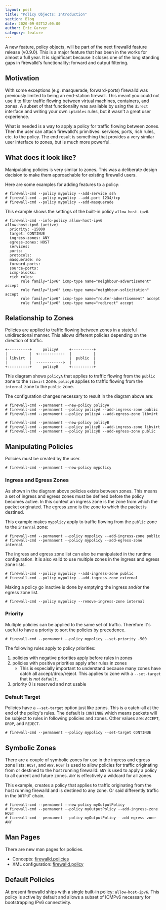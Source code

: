 ```yaml
---
layout: post
title: "Policy Objects: Introduction"
section: Blog
date: 2020-09-02T12:00:00
author: Eric Garver
category: feature
---
```


A new feature, policy objects, will be part of the next firewalld feature
release (v0.9.0). This is a major feature that has been in the works for
almost a full year. It is significant because it closes one of the long
standing gaps in firewalld's functionality: forward and output filtering.

## Motivation
With some exceptions (e.g. masquerade, forward-ports) firewalld was
previously limited to being an end-station firewall. This meant you could not
use it to filter traffic flowing between virtual machines, containers, and
zones. A subset of that functionality was available by using the `direct`
interface and writing your own `iptables` rules, but it wasn't a great user
experience.

What is needed is a way to apply a policy for traffic flowing between zones.
Then the user can attach firewalld's primitives: services, ports, rich rules,
etc. to the policy. The end result is something that provides a very similar
user interface to zones, but is much more powerful.

## What does it look like?
Manipulating policies is very similar to zones. This was a deliberate design
decision to make them approachable for existing firewalld users.

Here are some examples for adding features to a policy:

```
# firewall-cmd --policy mypolicy --add-service ssh
# firewall-cmd --policy mypolicy --add-port 1234/tcp
# firewall-cmd --policy mypolicy --add-masquerade
```

This example shows the settings of the built-in policy `allow-host-ipv6`.
```
# firewall-cmd --info-policy allow-host-ipv6
allow-host-ipv6 (active)
  priority: -15000
  target: CONTINUE
  ingress-zones: ANY
  egress-zones: HOST
  services:
  ports:
  protocols:
  masquerade: no
  forward-ports:
  source-ports:
  icmp-blocks:
  rich rules:
       rule family="ipv6" icmp-type name="neighbour-advertisement" accept
       rule family="ipv6" icmp-type name="neighbour-solicitation" accept
       rule family="ipv6" icmp-type name="router-advertisement" accept
       rule family="ipv6" icmp-type name="redirect" accept
```

## Relationship to Zones
Policies are applied to traffic flowing between zones in a stateful
unidirectional manner. This allows different policies depending on the
direction of traffic.

```
+----------+     policyA     +----------+
|          |  <------------  |          |
| libvirt  |                 |  public  |
|          |  ------------>  |          |
+----------+     policyB     +----------+
```

This diagram shows `policyA` that applies to traffic flowing from the `public`
zone to the `libvirt` zone. `policyB` applies to traffic flowing from the
`internal` zone to the `public` zone.

The configuration changes necessary to result in the diagram above are:

```
# firewall-cmd --permanent --new-policy policyA
# firewall-cmd --permanent --policy policyA --add-ingress-zone public
# firewall-cmd --permanent --policy policyA --add-egress-zone libvirt

# firewall-cmd --permanent --new-policy policyB
# firewall-cmd --permanent --policy policyB --add-ingress-zone libvirt
# firewall-cmd --permanent --policy policyB --add-egress-zone public
```

## Manipulating Policies
Policies must be created by the user.

```
# firewall-cmd --permanent --new-policy mypolicy
```

### Ingress and Egress Zones
As shown in the diagram above policies exists between zones. This means a set
of ingress and egress zones must be defined before the policy becomes active.
In this context an ingress zone is the zone from which the packet originated.
The egress zone is the zone to which the packet is destined.

This example makes `mypolicy` apply to traffic flowing from the `public` zone
to the `internal` zone:

```
# firewall-cmd --permanent --policy mypolicy --add-ingress-zone public
# firewall-cmd --permanent --policy mypolicy --add-egress-zone internal
```

The ingress and egress zone list can also be manipulated in the runtime
configuration. It is also valid to use multiple zones in the ingress and
egress zone lists.

```
# firewall-cmd --policy mypolicy --add-ingress-zone public
# firewall-cmd --policy mypolicy --add-ingress-zone external
```

Making a policy go inactive is done by emptying the ingress and/or the egress
zone list.

```
# firewall-cmd --policy mypolicy --remove-ingress-zone internal
```

### Priority
Multiple policies can be applied to the same set of traffic. Therefore it's
useful to have a priority to sort the policies by precedence.

```
# firewall-cmd --permanent --policy mypolicy --set-priority -500
```

The following rules apply to policy priorities:

1. policies with negative priorities apply before rules in zones
2. policies with positive priorities apply after rules in zones
    - This is especially important to understand because many zones have catch
      all accept/drop/reject. This applies to zone with a `--set-target` that
      is _not_ `default`.
3. priority 0 is reserved and not usable

### Default Target
Policies have a `--set-target` option just like zones. This is a catch-all at
the end of the policy's rules. The default is `CONTINUE` which means packets
will be subject to rules in following policies and zones. Other values are:
`ACCEPT`, `DROP`, and `REJECT`.

```
# firewall-cmd --permanent --policy mypolicy --set-target CONTINUE
```

## Symbolic Zones
There are a couple of symbolic zones for use in the ingress and egress zone
lists: `HOST`, and `ANY`. `HOST` is used to allow policies for traffic
originating from or destined to the host running firewalld. `ANY` is used to
apply a policy to all current and future zones. `ANY` is effectively a wildcard
for all zones.

This example, creates a policy that applies to traffic originating from the
host running firewalld and is destined to any zone. Or said differently
traffic in the `OUTPUT` chain.

```
# firewall-cmd --permanent --new-policy myOutputPolicy
# firewall-cmd --permanent --policy myOutputPolicy --add-ingress-zone HOST
# firewall-cmd --permanent --policy myOutputPolicy --add-egress-zone ANY
```

## Man Pages
There are new man pages for policies.

- Concepts: [firewalld.policies](/documentation/man-pages/firewalld.policies.html)
- XML configuration: [firewalld.policy](/documentation/man-pages/firewalld.policy.html)

## Default Policies
At present firewalld ships with a single built-in policy: `allow-host-ipv6`. This
policy is active by default and allows a subset of ICMPv6 necessary for
bootstrapping IPv6 connectivity.
